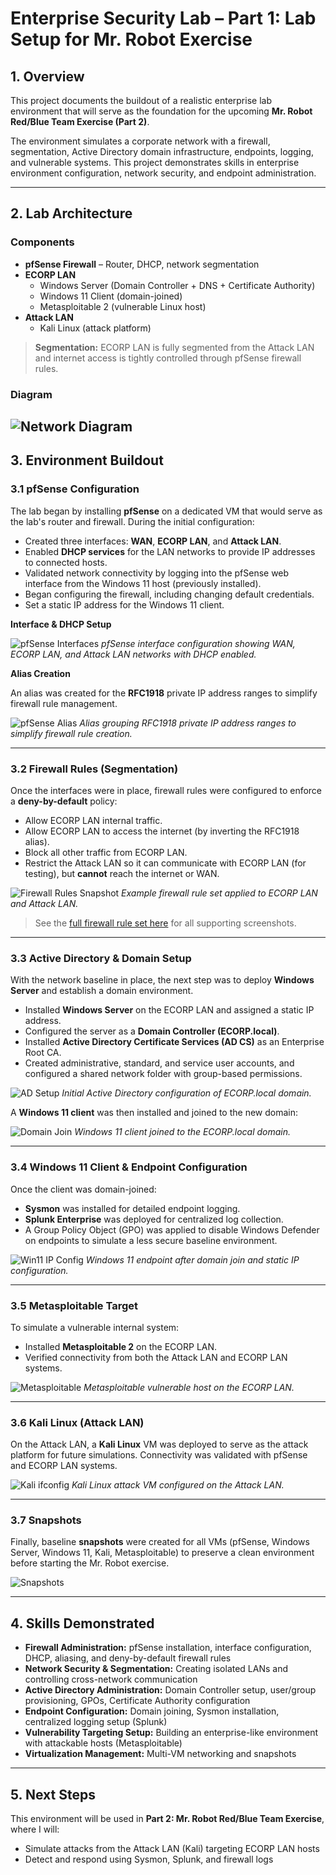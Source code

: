 # Enterprise Security Lab – Part 1: Lab Setup for Mr. Robot Exercise

## 1. Overview
This project documents the buildout of a realistic enterprise lab environment that will serve as the foundation for the upcoming **Mr. Robot Red/Blue Team Exercise (Part 2)**.  

The environment simulates a corporate network with a firewall, segmentation, Active Directory domain infrastructure, endpoints, logging, and vulnerable systems. This project demonstrates skills in enterprise environment configuration, network security, and endpoint administration.

---

## 2. Lab Architecture

### Components
- **pfSense Firewall** – Router, DHCP, network segmentation
- **ECORP LAN**
  - Windows Server (Domain Controller + DNS + Certificate Authority)
  - Windows 11 Client (domain-joined)
  - Metasploitable 2 (vulnerable Linux host)
- **Attack LAN**
  - Kali Linux (attack platform)


> **Segmentation:** ECORP LAN is fully segmented from the Attack LAN and internet access is tightly controlled through pfSense firewall rules.

### Diagram
![Network Diagram](images/network-diagram.png)
---

## 3. Environment Buildout

### 3.1 pfSense Configuration

The lab began by installing **pfSense** on a dedicated VM that would serve as the lab's router and firewall. During the initial configuration:  
- Created three interfaces: **WAN**, **ECORP LAN**, and **Attack LAN**.  
- Enabled **DHCP services** for the LAN networks to provide IP addresses to connected hosts.  
- Validated network connectivity by logging into the pfSense web interface from the Windows 11 host (previously installed).
- Began configuring the firewall, including changing default credentials.
- Set a static IP address for the Windows 11 client.

**Interface & DHCP Setup**

![pfSense Interfaces](images/pfsense%20DHCP%20setup.png)
*pfSense interface configuration showing WAN, ECORP LAN, and Attack LAN networks with DHCP enabled.*

**Alias Creation**

An alias was created for the **RFC1918** private IP address ranges to simplify firewall rule management.

![pfSense Alias](images/pfsense%20Alias%20setup.png)
*Alias grouping RFC1918 private IP address ranges to simplify firewall rule creation.*

---

### 3.2 Firewall Rules (Segmentation)

Once the interfaces were in place, firewall rules were configured to enforce a **deny-by-default** policy:  
- Allow ECORP LAN internal traffic.  
- Allow ECORP LAN to access the internet (by inverting the RFC1918 alias).  
- Block all other traffic from ECORP LAN.  
- Restrict the Attack LAN so it can communicate with ECORP LAN (for testing), but **cannot** reach the internet or WAN.

![Firewall Rules Snapshot](images/pfsense%20firewall%20rule1.png)
*Example firewall rule set applied to ECORP LAN and Attack LAN.*

> See the [full firewall rule set here](images/) for all supporting screenshots.

---

### 3.3 Active Directory & Domain Setup

With the network baseline in place, the next step was to deploy **Windows Server** and establish a domain environment.  

- Installed **Windows Server** on the ECORP LAN and assigned a static IP address.  
- Configured the server as a **Domain Controller (ECORP.local)**.  
- Installed **Active Directory Certificate Services (AD CS)** as an Enterprise Root CA.  
- Created administrative, standard, and service user accounts, and configured a shared network folder with group-based permissions.

![AD Setup](images/ADsetup1.png)
*Initial Active Directory configuration of ECORP.local domain.*

A **Windows 11 client** was then installed and joined to the new domain:

![Domain Join](images/ADsetup1-Win11.png)
*Windows 11 client joined to the ECORP.local domain.*

---

### 3.4 Windows 11 Client & Endpoint Configuration

Once the client was domain-joined:  
- **Sysmon** was installed for detailed endpoint logging.  
- **Splunk Enterprise** was deployed for centralized log collection.  
- A Group Policy Object (GPO) was applied to disable Windows Defender on endpoints to simulate a less secure baseline environment.

![Win11 IP Config](images/ipconfig1-win11-1.png)
*Windows 11 endpoint after domain join and static IP configuration.*

---

### 3.5 Metasploitable Target

To simulate a vulnerable internal system:  
- Installed **Metasploitable 2** on the ECORP LAN.  
- Verified connectivity from both the Attack LAN and ECORP LAN systems.

![Metasploitable](images/metasploitable.png)
*Metasploitable vulnerable host on the ECORP LAN.*

---

### 3.6 Kali Linux (Attack LAN)

On the Attack LAN, a **Kali Linux** VM was deployed to serve as the attack platform for future simulations. Connectivity was validated with pfSense and ECORP LAN systems.

![Kali ifconfig](images/kali1.png)
*Kali Linux attack VM configured on the Attack LAN.*

---

### 3.7 Snapshots

Finally, baseline **snapshots** were created for all VMs (pfSense, Windows Server, Windows 11, Kali, Metasploitable) to preserve a clean environment before starting the Mr. Robot exercise.

![Snapshots](images/snapshots.png)

---

## 4. Skills Demonstrated

- **Firewall Administration:** pfSense installation, interface configuration, DHCP, aliasing, and deny-by-default firewall rules  
- **Network Security & Segmentation:** Creating isolated LANs and controlling cross-network communication  
- **Active Directory Administration:** Domain Controller setup, user/group provisioning, GPOs, Certificate Authority configuration  
- **Endpoint Configuration:** Domain joining, Sysmon installation, centralized logging setup (Splunk)  
- **Vulnerability Targeting Setup:** Building an enterprise-like environment with attackable hosts (Metasploitable)  
- **Virtualization Management:** Multi-VM networking and snapshots  

---

## 5. Next Steps

This environment will be used in **Part 2: Mr. Robot Red/Blue Team Exercise**, where I will:  
- Simulate attacks from the Attack LAN (Kali) targeting ECORP LAN hosts  
- Detect and respond using Sysmon, Splunk, and firewall logs  



